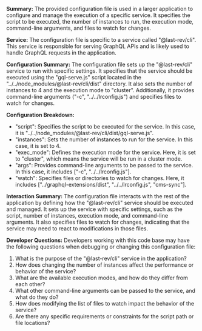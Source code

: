 **Summary:**
The provided configuration file is used in a larger application to configure and manage the execution of a specific service. It specifies the script to be executed, the number of instances to run, the execution mode, command-line arguments, and files to watch for changes.

**Service:**
The configuration file is specific to a service called "@last-rev/cli". This service is responsible for serving GraphQL APIs and is likely used to handle GraphQL requests in the application.

**Configuration Summary:**
The configuration file sets up the "@last-rev/cli" service to run with specific settings. It specifies that the service should be executed using the "gql-serve.js" script located in the "../../node_modules/@last-rev/cli/dist" directory. It also sets the number of instances to 4 and the execution mode to "cluster". Additionally, it provides command-line arguments ("-c", "../../lrconfig.js") and specifies files to watch for changes.

**Configuration Breakdown:**
- "script": Specifies the script to be executed for the service. In this case, it is "../../node_modules/@last-rev/cli/dist/gql-serve.js".
- "instances": Sets the number of instances to run for the service. In this case, it is set to 4.
- "exec_mode": Defines the execution mode for the service. Here, it is set to "cluster", which means the service will be run in a cluster mode.
- "args": Provides command-line arguments to be passed to the service. In this case, it includes ["-c", "../../lrconfig.js"].
- "watch": Specifies files or directories to watch for changes. Here, it includes ["../graphql-extensions/dist", "../../lrconfig.js", "cms-sync"].

**Interaction Summary:**
The configuration file interacts with the rest of the application by defining how the "@last-rev/cli" service should be executed and managed. It sets up the service with specific settings, such as the script, number of instances, execution mode, and command-line arguments. It also specifies files to watch for changes, indicating that the service may need to react to modifications in those files.

**Developer Questions:**
Developers working with this code base may have the following questions when debugging or changing this configuration file:
1. What is the purpose of the "@last-rev/cli" service in the application?
2. How does changing the number of instances affect the performance or behavior of the service?
3. What are the available execution modes, and how do they differ from each other?
4. What other command-line arguments can be passed to the service, and what do they do?
5. How does modifying the list of files to watch impact the behavior of the service?
6. Are there any specific requirements or constraints for the script path or file locations?
